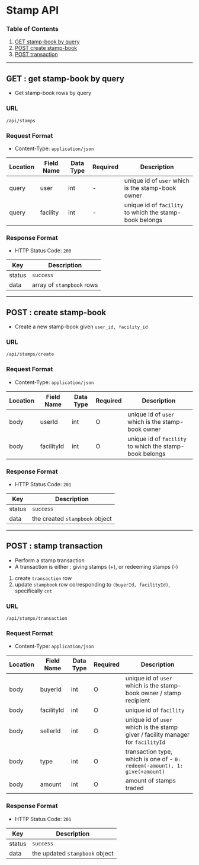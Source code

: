 # Stamp API

### Table of Contents

1. [GET stamp-book by query](#get--get-stamp-book-by-query)
2. [POST create stamp-book](#post--create-stamp-book)
3. [POST transaction](#post--stamp-transaction)

---

## GET : get stamp-book by query
- Get stamp-book rows by query

### URL
`/api/stamps`

### Request Format
- Content-Type: `application/json`

| Location | Field Name | Data Type | Required | Description |
| --- | --- | --- | --- | --- |
| query | user | int | - | unique id of `user` which is the stamp-book owner |
| query | facility | int | - | unique id of `facility` to which the stamp-book belongs |

### Response Format
- HTTP Status Code: `200`

| Key | Description |
| --- | --- |
| status | `success` |
| data | array of `stampbook` rows |

---

## POST : create stamp-book
- Create a new stamp-book given `user_id, facility_id`

### URL
`/api/stamps/create`

### Request Format
- Content-Type: `application/json`

| Location | Field Name | Data Type | Required | Description |
| --- | --- | --- | --- | --- |
| body | userId | int | O | unique id of `user` which is the stamp-book owner |
| body | facilityId | int | O | unique id of `facility` to which the stamp-book belongs |

### Response Format
- HTTP Status Code: `201`

| Key | Description |
| --- | --- |
| status | `success` |
| data | the created `stampbook` object |

---

## POST : stamp transaction
- Perform a stamp transaction
- A transaction is either : giving stamps (+), or redeeming stamps (-)
 1. create `transaction` row
 2. update `stampbook` row corresponding to `(buyerId, facilityId)`, specifically `cnt`

### URL
`/api/stamps/transaction`

### Request Format
- Content-Type: `application/json`

| Location | Field Name | Data Type | Required | Description |
| --- | --- | --- | --- | --- |
| body | buyerId | int | O | unique id of `user` which is the stamp-book owner / stamp recipient |
| body | facilityId | int | O | unique id of `facility` |
| body | sellerId | int | O | unique id of `user` which is the stamp giver / facility manager for `facilityId` |
| body | type | int | O | transaction type, which is one of - `0: redeem(-amount), 1: give(+amount)` |
| body | amount | int | O | amount of stamps traded |

### Response Format
- HTTP Status Code: `201`

| Key | Description |
| --- | --- |
| status | `success` |
| data | the updated `stampbook` object |

